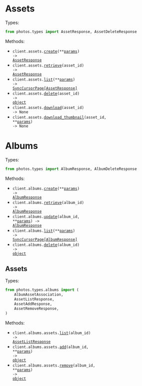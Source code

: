 # Assets

Types:

```python
from photos.types import AssetResponse, AssetDeleteResponse
```

Methods:

- <code title="post /api/assets">client.assets.<a href="./src/photos/resources/assets.py">create</a>(\*\*<a href="src/photos/types/asset_create_params.py">params</a>) -> <a href="./src/photos/types/asset_response.py">AssetResponse</a></code>
- <code title="get /api/assets/{asset_id}">client.assets.<a href="./src/photos/resources/assets.py">retrieve</a>(asset_id) -> <a href="./src/photos/types/asset_response.py">AssetResponse</a></code>
- <code title="get /api/assets">client.assets.<a href="./src/photos/resources/assets.py">list</a>(\*\*<a href="src/photos/types/asset_list_params.py">params</a>) -> <a href="./src/photos/types/asset_response.py">SyncCursorPage[AssetResponse]</a></code>
- <code title="delete /api/assets/{asset_id}">client.assets.<a href="./src/photos/resources/assets.py">delete</a>(asset_id) -> <a href="./src/photos/types/asset_delete_response.py">object</a></code>
- <code title="get /api/assets/{asset_id}/download">client.assets.<a href="./src/photos/resources/assets.py">download</a>(asset_id) -> None</code>
- <code title="get /api/assets/{asset_id}/thumbnail">client.assets.<a href="./src/photos/resources/assets.py">download_thumbnail</a>(asset_id, \*\*<a href="src/photos/types/asset_download_thumbnail_params.py">params</a>) -> None</code>

# Albums

Types:

```python
from photos.types import AlbumResponse, AlbumDeleteResponse
```

Methods:

- <code title="post /api/albums">client.albums.<a href="./src/photos/resources/albums/albums.py">create</a>(\*\*<a href="src/photos/types/album_create_params.py">params</a>) -> <a href="./src/photos/types/album_response.py">AlbumResponse</a></code>
- <code title="get /api/albums/{album_id}">client.albums.<a href="./src/photos/resources/albums/albums.py">retrieve</a>(album_id) -> <a href="./src/photos/types/album_response.py">AlbumResponse</a></code>
- <code title="patch /api/albums/{album_id}">client.albums.<a href="./src/photos/resources/albums/albums.py">update</a>(album_id, \*\*<a href="src/photos/types/album_update_params.py">params</a>) -> <a href="./src/photos/types/album_response.py">AlbumResponse</a></code>
- <code title="get /api/albums">client.albums.<a href="./src/photos/resources/albums/albums.py">list</a>(\*\*<a href="src/photos/types/album_list_params.py">params</a>) -> <a href="./src/photos/types/album_response.py">SyncCursorPage[AlbumResponse]</a></code>
- <code title="delete /api/albums/{album_id}">client.albums.<a href="./src/photos/resources/albums/albums.py">delete</a>(album_id) -> <a href="./src/photos/types/album_delete_response.py">object</a></code>

## Assets

Types:

```python
from photos.types.albums import (
    AlbumAssetAssociation,
    AssetListResponse,
    AssetAddResponse,
    AssetRemoveResponse,
)
```

Methods:

- <code title="get /api/albums/{album_id}/assets">client.albums.assets.<a href="./src/photos/resources/albums/assets.py">list</a>(album_id) -> <a href="./src/photos/types/albums/asset_list_response.py">AssetListResponse</a></code>
- <code title="post /api/albums/{album_id}/assets">client.albums.assets.<a href="./src/photos/resources/albums/assets.py">add</a>(album_id, \*\*<a href="src/photos/types/albums/asset_add_params.py">params</a>) -> <a href="./src/photos/types/albums/asset_add_response.py">object</a></code>
- <code title="delete /api/albums/{album_id}/assets">client.albums.assets.<a href="./src/photos/resources/albums/assets.py">remove</a>(album_id, \*\*<a href="src/photos/types/albums/asset_remove_params.py">params</a>) -> <a href="./src/photos/types/albums/asset_remove_response.py">object</a></code>
